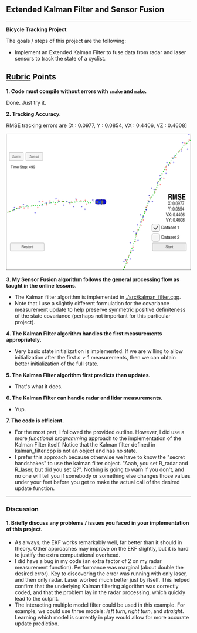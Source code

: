 ## Extended Kalman Filter and Sensor Fusion
---

**Bicycle Tracking Project**

The goals / steps of this project are the following:

* Implement an Extended Kalman Filter to fuse data from radar and laser sensors to track the state of a cyclist.

[//]: # "Image References"
[image1]: ./images/rmse.png
## [Rubric](https://review.udacity.com/#!/rubrics/513/view) Points
**1. Code must compile without errors with `cmake` and `make`.**

Done.  Just try it.

**2. Tracking Accuracy.**

RMSE tracking errors are [X : 0.0977, Y : 0.0854, VX : 0.4406, VZ : 0.4608]

![alt text][image1]

**3. My Sensor Fusion algorithm follows the general processing flow as taught in the online lessons.**

* The Kalman filter algorithm is implemented in [./src/kalman_filter.cpp](./src/kalman_filter.cpp).
* Note that I use a slightly different formulation for the covariance measurement update to help preserve symmetric positive definiteness of the state covariance (perhaps not important for this particular project). 

**4. The Kalman Filter algorithm handles the first measurements appropriately.**

* Very basic state initialization is implemented.  If we are willing to allow initialization after the first $n>1$ measurements, then we can obtain better initialization of the full state.

**5. The Kalman Filter algorithm first predicts then updates.**

* That's what it does.

**6. The Kalman Filter can handle radar and lidar measurements.**

* Yup.

**7. The code is efficient.**

* For the most part, I followed the provided outline.  However, I did use a more _functional programming_ approach to the implementation of the Kalman Filter itself.  Notice that the Kalman filter defined  in kalman_filter.cpp is not an object and has no state.
* I prefer this approach because otherwise we have to know the "secret handshakes" to use the kalman filter object.  "Aaah, you set R_radar and R_laser, but did you set Q?".  Nothing is going to warn if you don't, and no one will tell you if somebody or something else changes those values under your feet before you get to make the actual call of the desired update function.

---

### Discussion

#### 1. Briefly discuss any problems / issues you faced in your implementation of this project.  

* As always, the EKF works remarkably well, far better than it should in theory.  Other approaches may improve on the EKF slightly, but it is hard to justify the extra computational overhead.
* I did have a bug in my code (an extra factor of 2 on my radar measurement function).  Performance was marginal (about double the desired error).  Key to discovering the error was running with only laser, and then only radar.  Laser worked much better just by itself.  This helped confirm that the underlying Kalman filtering algorithm was correctly coded, and that the problem lay in the radar processing, which quickly lead to the culprit.
* The interacting multiple model filter could be used in this example.  For example, we could use three models: _left turn_, _right turn_, and _straight_.  Learning which model is currently in play would allow for more accurate update prediction.

